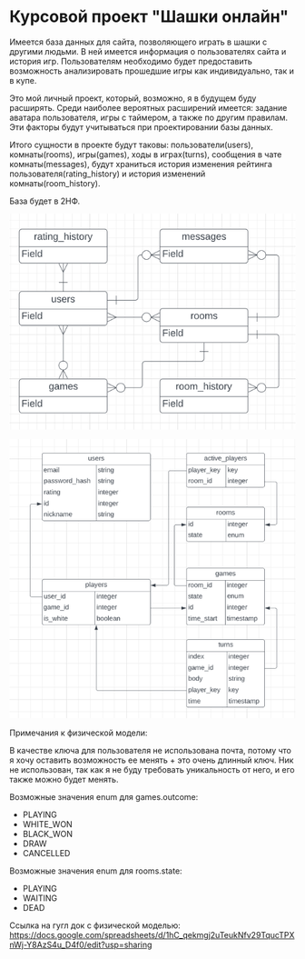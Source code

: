# Курсовой проект "Шашки онлайн"

Имеется база данных для сайта, позволяющего играть в шашки с другими людьми. В ней имеется информация о пользователях сайта и история игр. Пользователям необходимо будет предоставить возможность анализировать прошедшие игры как индивидуально, так и в купе.

Это мой личный проект, который, возможно, я в будущем буду расширять. Среди наиболее вероятных расширений имеется: задание аватара пользователя, игры с таймером, а также по другим правилам. Эти факторы будут учитываться при проектировании базы данных.

Итого сущности в проекте будут таковы: пользователи(users), комнаты(rooms), игры(games), ходы в играх(turns), сообщения в чате комнаты(messages), будут храниться история изменения рейтинга пользователя(rating_history) и история изменений комнаты(room_history).

База будет в 2НФ.

![Концептуальная модель](docs/conceptual-model.png "Концептуальная модель")

![Логическая модель](docs/logic-model.png "Логическая модель")

Примечания к физической модели:

В качестве ключа для пользователя не использована почта, потому что я хочу оставить возможность ее менять + это очень длинный ключ. Ник не использован, так как я не буду требовать уникальность от него, и его также можно будет менять.

Возможные значения enum для games.outcome:
- PLAYING
- WHITE_WON
- BLACK_WON
- DRAW
- CANCELLED

Возможные значения enum для rooms.state:
- PLAYING
- WAITING
- DEAD

Ссылка на гугл док с физической моделью:
https://docs.google.com/spreadsheets/d/1hC_qekmgj2uTeukNfv29TqucTPXnWj-Y8AzS4u_D4f0/edit?usp=sharing




